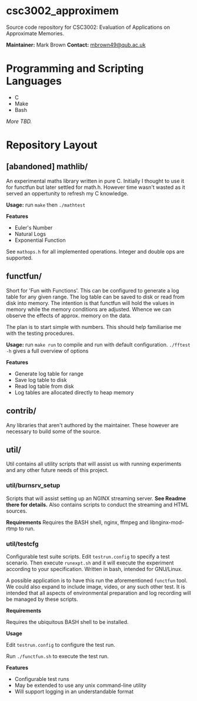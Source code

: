 # csc3002_approximem

Source code repository for CSC3002: Evaluation of Applications on Approximate
Memories.

**Maintainer:** Mark Brown
**Contact:** mbrown49@qub.ac.uk

# Programming and Scripting Languages
* C
* Make
* Bash

*More TBD.*

# Repository Layout

## [abandoned] mathlib/
An experimental maths library written in pure C. Initially I thought to use it for
functfun but later settled for math.h. However time wasn't wasted as it served an
oppertunity to refresh my C knowledge.

**Usage:** run `make` then `./mathtest`

**Features**
* Euler's Number
* Natural Logs
* Exponential Function

See `mathops.h` for all implemented operations. Integer and double ops are
supported.

## functfun/
Short for 'Fun with Functions'. This can be configured to generate a log table
for any given range. The log table can be saved to disk or read from disk into
memory. The intention is that functfun will hold the values in memory while
the memory conditions are adjusted. Whence we can observe the effects of approx.
memory on the data.

The plan is to start simple with numbers. This should help familiarise me with
the testing procedures.

**Usage:** run `make run` to compile and run with default configuration.
`./fftest -h` gives a full overview of options

**Features**
* Generate log table for range
* Save log table to disk
* Read log table from disk
* Log tables are allocated directly to heap memory

## contrib/
Any libraries that aren't authored by the maintainer. These however are
necessary to build some of the source.

## util/
Util contains all utility scripts that will assist us with running experiments
and any other future needs of this project.

### util/burnsrv_setup
Scripts that will assist setting up an NGINX streaming server. **See Readme there for details.**
Also contains scripts to conduct the streaming and HTML sources.

**Requirements**
Requires the BASH shell, nginx, ffmpeg and libnginx-mod-rtmp to run.

### util/testcfg
Configurable test suite scripts. Edit `testrun.config` to specify a test scenario.
Then execute `runexpt.sh` and it will execute the experiment according to your 
specification. Written in bash, intended for GNU/Linux.

A possible application is to have this run the aforementioned `functfun`
tool. We could also expand to include image, video, or any such other test.
It is intended that all aspects of environmental preparation and log
recording will be managed by these scripts.

**Requirements**

Requires the ubiquitous BASH shell to be installed.

**Usage** 

Edit `testrun.config` to configure the test run.

Run `./functfun.sh` to execute the test run.

**Features**
* Configurable test runs
* May be extended to use any unix command-line utility
* Will support logging in an understandable format
